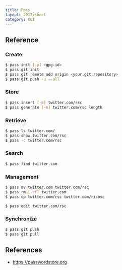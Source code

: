 ```yaml
---
title: Pass
layout: 2017/sheet
category: CLI
---
```


Reference
---------

### Create

```sh
$ pass init [-p] <gpg-id>
$ pass git init
$ pass git remote add origin <your.git:repository>
$ pass git push -u --all
```

### Store

```sh
$ pass insert [-m] twitter.com/rsc
$ pass generate [-n] twitter.com/rsc length
```

### Retrieve

```sh
$ pass ls twitter.com/
$ pass show twitter.com/rsc
$ pass -c twitter.com/rsc
```

### Search

```sh
$ pass find twitter.com
```

### Management

```sh
$ pass mv twitter.com twitter.com/rsc
$ pass rm [-rf] twitter.com
$ pass cp twitter.com/rsc twitter.com/ricosc
```

```sh
$ pass edit twitter.com/rsc
```

### Synchronize

```sh
$ pass git push
$ pass git pull
```

## References

* <https://passwordstore.org>
